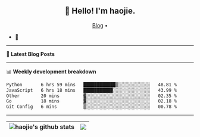 <h2 align="center">👋 Hello! I'm haojie.</h2>
<p align="center">
  <a href="https://aoyouer.com">Blog</a> •
</p>


- 🔭 


-------

**📝 Latest Blog Posts**


-------

📊 **Weekly development breakdown**
<!--START_SECTION:waka-->

```txt
Python       6 hrs 59 mins   ████████████▒░░░░░░░░░░░░   48.81 %
JavaScript   6 hrs 18 mins   ███████████░░░░░░░░░░░░░░   43.99 %
Other        20 mins         ▓░░░░░░░░░░░░░░░░░░░░░░░░   02.35 %
Go           18 mins         ▓░░░░░░░░░░░░░░░░░░░░░░░░   02.18 %
Git Config   6 mins          ▒░░░░░░░░░░░░░░░░░░░░░░░░   00.78 %
```

<!--END_SECTION:waka-->

-------



| <img align="center" src="https://github-readme-stats.vercel.app/api?username=haojie06&show_icons=true&theme=graywhite&show_icons=true&count_private=true&include_all_commits=true&hide_border=true" alt="haojie's github stats" /> | <img align="center" src="https://github-readme-stats.vercel.app/api/top-langs/?username=haojie06&layout=compact&theme=graywhite&hide_border=true&hide=css,html" /> |
| ------------- | ------------- |


